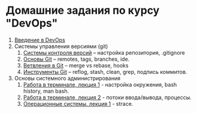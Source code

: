 # Домашние задания по курсу "DevOps"

1. [Введение в DevOps](01-intro)
2. Системы управления версиями (git)
    1. [Системы контроля версий](02-git-01-vcs) – настройка репозитория, .gitignore
    2. [Основы Git](02-git-02-base) – remotes, tags, branches, ide.
    3. [Ветвления в Git](02-git-03-branching) – merge vs rebase, hooks
    4. [Инструменты Git](02-git-04-tools) – reflog, stash, clean, grep, подпись коммитов.
3. Основы системного администрирования
    1. [Работа в терминале, лекция 1](03-sysadmin-01-terminal) - настройка окружения, bash history, man bash.
    2. [Работа в терминале, лекция 2](03-sysadmin-02-terminal) - потоки ввода/вывода, процессы.
    3. [Операционные системы, лекция 1](03-sysadmin-03-os) - strace.